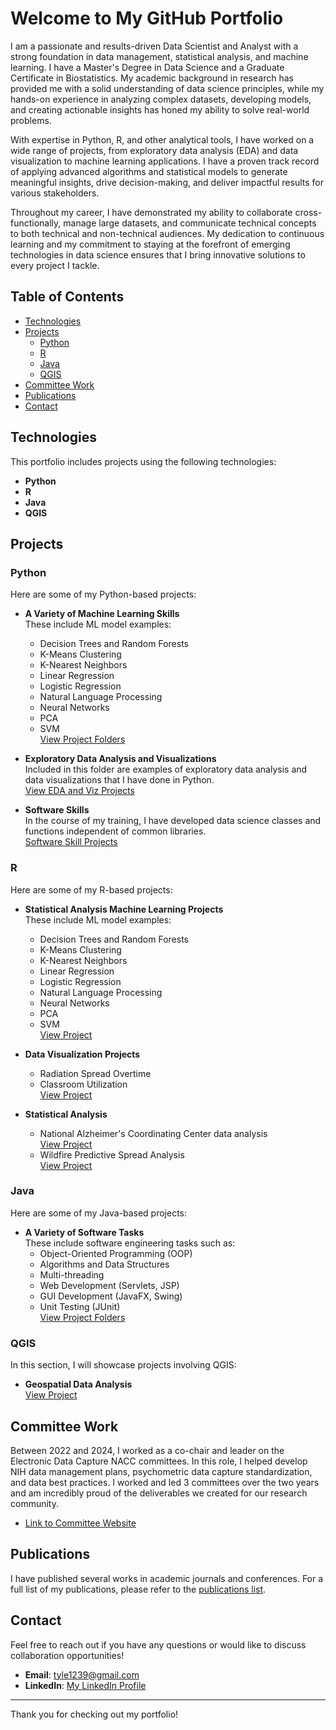 # Welcome to My GitHub Portfolio

I am a passionate and results-driven Data Scientist and Analyst with a strong foundation in data management, statistical analysis, and machine learning. I have a Master's Degree in Data Science and a Graduate Certificate in Biostatistics. My academic background in research has provided me with a solid understanding of data science principles, while my hands-on experience in analyzing complex datasets, developing models, and creating actionable insights has honed my ability to solve real-world problems.

With expertise in Python, R, and other analytical tools, I have worked on a wide range of projects, from exploratory data analysis (EDA) and data visualization to machine learning applications. I have a proven track record of applying advanced algorithms and statistical models to generate meaningful insights, drive decision-making, and deliver impactful results for various stakeholders.

Throughout my career, I have demonstrated my ability to collaborate cross-functionally, manage large datasets, and communicate technical concepts to both technical and non-technical audiences. My dedication to continuous learning and my commitment to staying at the forefront of emerging technologies in data science ensures that I bring innovative solutions to every project I tackle.

## Table of Contents
- [Technologies](#technologies)
- [Projects](#projects)
  - [Python](#python)
  - [R](#r)
  - [Java](#java)
  - [QGIS](#qgis)
- [Committee Work](#committee-work)
- [Publications](#publications)
- [Contact](#contact)

## Technologies
This portfolio includes projects using the following technologies:
- **Python**
- **R**
- **Java**
- **QGIS**

## Projects

### Python
Here are some of my Python-based projects:

- **A Variety of Machine Learning Skills**  
  These include ML model examples:
  - Decision Trees and Random Forests
  - K-Means Clustering
  - K-Nearest Neighbors
  - Linear Regression
  - Logistic Regression
  - Natural Language Processing
  - Neural Networks
  - PCA
  - SVM  
  [View Project Folders](https://github.com/s-gothard/portfolio/tree/main/python/machine-learning)

- **Exploratory Data Analysis and Visualizations**  
  Included in this folder are examples of exploratory data analysis and data visualizations that I have done in Python.  
  [View EDA and Viz Projects](https://github.com/s-gothard/portfolio/tree/main/python/data-visualization)

- **Software Skills**  
  In the course of my training, I have developed data science classes and functions independent of common libraries.   
  [Software Skill Projects]()  

### R
Here are some of my R-based projects:

- **Statistical Analysis Machine Learning Projects**  
  These include ML model examples:
  - Decision Trees and Random Forests
  - K-Means Clustering
  - K-Nearest Neighbors
  - Linear Regression
  - Logistic Regression
  - Natural Language Processing
  - Neural Networks
  - PCA
  - SVM  
  [View Project]() 

- **Data Visualization Projects**  
  - Radiation Spread Overtime
  - Classroom Utilization  
  [View Project]()
  
- **Statistical Analysis**  
  - National Alzheimer's Coordinating Center data analysis  
    [View Project]()  
  - Wildfire Predictive Spread Analysis  
    [View Project]() 

### Java
Here are some of my Java-based projects:

- **A Variety of Software Tasks**  
  These include software engineering tasks such as:
  - Object-Oriented Programming (OOP)
  - Algorithms and Data Structures
  - Multi-threading
  - Web Development (Servlets, JSP)
  - GUI Development (JavaFX, Swing)
  - Unit Testing (JUnit)  
  [View Project Folders]()  

### QGIS
In this section, I will showcase projects involving QGIS:

- **Geospatial Data Analysis**  
  [View Project]()  

## Committee Work
Between 2022 and 2024, I worked as a co-chair and leader on the Electronic Data Capture NACC committees. In this role, I helped develop NIH data management plans, psychometric data capture standardization, and data best practices. I worked and led 3 committees over the two years and am incredibly proud of the deliverables we created for our research community.

  - [Link to Committee Website](https://naccdata.org/nacc-collaborations/uds4-updates#collaborations)

## Publications
I have published several works in academic journals and conferences. For a full list of my publications, please refer to the [publications list]().

## Contact
Feel free to reach out if you have any questions or would like to discuss collaboration opportunities!

- **Email**: [tyle1239@gmail.com](mailto:tyle1239@gmail.com)
- **LinkedIn**: [My LinkedIn Profile](https://www.linkedin.com/in/sarah-gothard-8972a8124/)

---

Thank you for checking out my portfolio!
